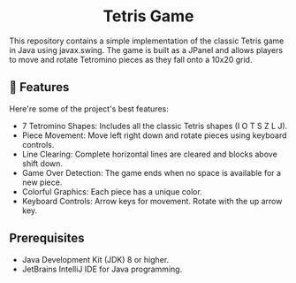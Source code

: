 <h1 align="center" id="title">Tetris Game</h1>

<p id="description">This repository contains a simple implementation of the classic Tetris game in Java using javax.swing. The game is built as a JPanel and allows players to move and rotate Tetromino pieces as they fall onto a 10x20 grid.</p>

  
  
<h2>🧐 Features</h2>

Here're some of the project's best features:

*   7 Tetromino Shapes: Includes all the classic Tetris shapes (I O T S Z L J).
*   Piece Movement: Move left right down and rotate pieces using keyboard controls.
*   Line Clearing: Complete horizontal lines are cleared and blocks above shift down.
*   Game Over Detection: The game ends when no space is available for a new piece.
*   Colorful Graphics: Each piece has a unique color.
*   Keyboard Controls: Arrow keys for movement. Rotate with the up arrow key.

<h2>Prerequisites</h2>

*   Java Development Kit (JDK) 8 or higher.
*   JetBrains IntelliJ IDE for Java programming.

